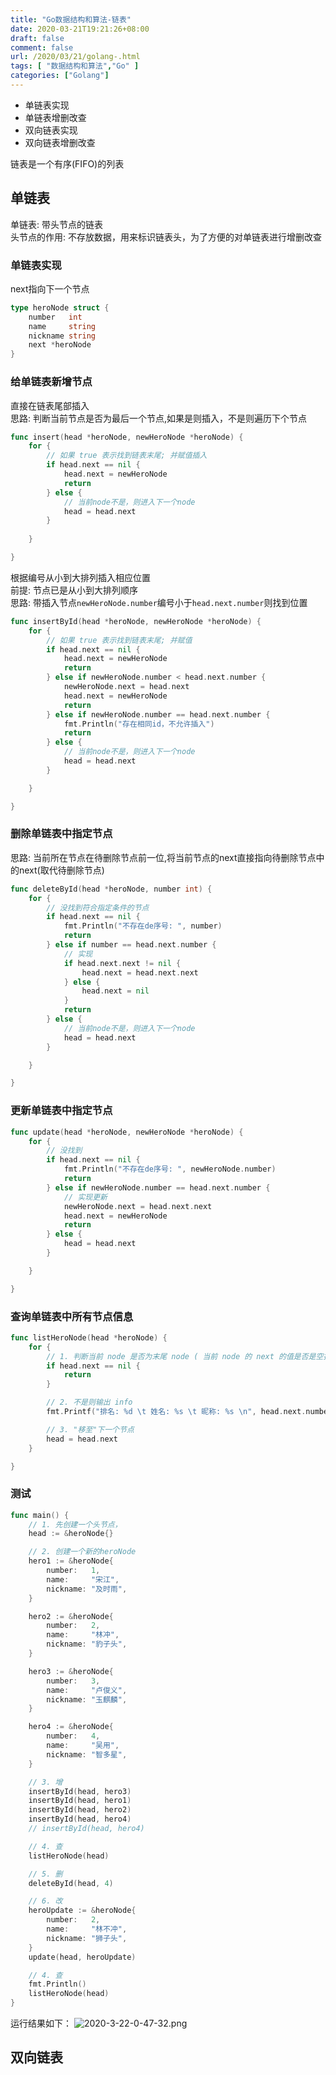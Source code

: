 ```yaml
---
title: "Go数据结构和算法-链表"
date: 2020-03-21T19:21:26+08:00
draft: false
comment: false
url: /2020/03/21/golang-.html
tags: [ "数据结构和算法","Go" ]
categories: ["Golang"]
---
```

- 单链表实现
- 单链表增删改查
- 双向链表实现
- 双向链表增删改查
<!--more-->

链表是一个有序(FIFO)的列表
## 单链表
单链表: 带头节点的链表  
头节点的作用: 不存放数据，用来标识链表头，为了方便的对单链表进行增删改查

### 单链表实现
next指向下一个节点
```go
type heroNode struct {
	number   int
	name     string
	nickname string
	next *heroNode
}
```
### 给单链表新增节点
直接在链表尾部插入  
思路: 判断当前节点是否为最后一个节点,如果是则插入，不是则遍历下个节点
```go
func insert(head *heroNode, newHeroNode *heroNode) {
	for {
		// 如果 true 表示找到链表末尾; 并赋值插入
		if head.next == nil {
			head.next = newHeroNode
			return
		} else {
			// 当前node不是，则进入下一个node
			head = head.next
        }
        
	}

}
```
根据编号从小到大排列插入相应位置  
前提: 节点已是从小到大排列顺序  
思路: 带插入节点`newHeroNode.number`编号小于`head.next.number`则找到位置
```go
func insertById(head *heroNode, newHeroNode *heroNode) {
	for {
		// 如果 true 表示找到链表末尾; 并赋值
		if head.next == nil {
			head.next = newHeroNode
			return
		} else if newHeroNode.number < head.next.number {
			newHeroNode.next = head.next
			head.next = newHeroNode
			return
		} else if newHeroNode.number == head.next.number {
			fmt.Println("存在相同id，不允许插入")
			return
		} else {
			// 当前node不是，则进入下一个node
			head = head.next
		}

	}

}
```
### 删除单链表中指定节点  
思路: 当前所在节点在待删除节点前一位,将当前节点的next直接指向待删除节点中的next(取代待删除节点)
```go
func deleteById(head *heroNode, number int) {
	for {
		// 没找到符合指定条件的节点
		if head.next == nil {
			fmt.Println("不存在de序号: ", number)
			return
		} else if number == head.next.number {
			// 实现
			if head.next.next != nil {
				head.next = head.next.next
			} else {
				head.next = nil
			}
			return
		} else {
			// 当前node不是，则进入下一个node
			head = head.next
		}

	}

}
```
### 更新单链表中指定节点
```go
func update(head *heroNode, newHeroNode *heroNode) {
	for {
		// 没找到
		if head.next == nil {
			fmt.Println("不存在de序号: ", newHeroNode.number)
			return
		} else if newHeroNode.number == head.next.number {
			// 实现更新
			newHeroNode.next = head.next.next
			head.next = newHeroNode
			return
		} else {
			head = head.next
		}

	}

}
```

### 查询单链表中所有节点信息
```go
func listHeroNode(head *heroNode) {
	for {
		// 1. 判断当前 node 是否为末尾 node ( 当前 node 的 next 的值是否是空指针 nil)
		if head.next == nil {
			return
		}

		// 2. 不是则输出 info
		fmt.Printf("排名: %d \t 姓名: %s \t 昵称: %s \n", head.next.number, head.next.name, head.next.nickname)

		// 3. "移至"下一个节点
		head = head.next
	}

}

```

### 测试
```go
func main() {
	// 1. 先创建一个头节点，
	head := &heroNode{}

	// 2. 创建一个新的heroNode
	hero1 := &heroNode{
		number:   1,
		name:     "宋江",
		nickname: "及时雨",
	}

	hero2 := &heroNode{
		number:   2,
		name:     "林冲",
		nickname: "豹子头",
	}

	hero3 := &heroNode{
		number:   3,
		name:     "卢俊义",
		nickname: "玉麒麟",
	}

	hero4 := &heroNode{
		number:   4,
		name:     "吴用",
		nickname: "智多星",
	}

	// 3. 增
	insertById(head, hero3)
	insertById(head, hero1)
	insertById(head, hero2)
	insertById(head, hero4)
	// insertById(head, hero4)

	// 4. 查
	listHeroNode(head)

	// 5. 删
	deleteById(head, 4)

	// 6. 改
	heroUpdate := &heroNode{
		number:   2,
		name:     "林不冲",
		nickname: "狮子头",
	}
	update(head, heroUpdate)

	// 4. 查
	fmt.Println()
	listHeroNode(head)
}
```
运行结果如下：
![2020-3-22-0-47-32.png](https://raw.githubusercontent.com/Flygar/blogPics/dev/img/2020-3-22-0-47-32.png)

## 双向链表
